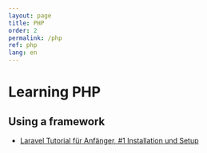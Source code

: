```yaml
---
layout: page
title: PHP
order: 2
permalink: /php
ref: php
lang: en
---
```


# Learning PHP

## Using a framework

- [Laravel Tutorial für Anfänger, #1 Installation und Setup](https://www.youtube.com/watch?v=UCy2SWbUaGA)
